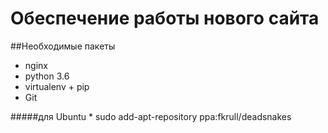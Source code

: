Обеспечение работы нового сайта
===============================

##Необходимые пакеты
* nginx
* python 3.6
* virtualenv + pip
* Git

#####для Ubuntu
    * sudo add-apt-repository ppa:fkrull/deadsnakes
    